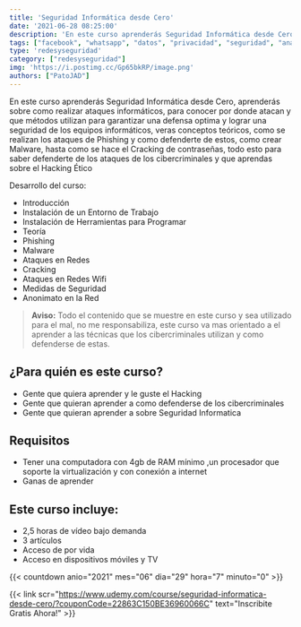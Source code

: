 ```yaml
---
title: 'Seguridad Informática desde Cero'
date: '2021-06-28 08:25:00'
description: 'En este curso aprenderás Seguridad Informática desde Cero'
tags: ["facebook", "whatsapp", "datos", "privacidad", "seguridad", "analisis", "opinion"]
type: 'redesyseguridad'
category: ["redesyseguridad"]
img: 'https://i.postimg.cc/Gp65bkRP/image.png'
authors: ["PatoJAD"]
---
```


En este curso aprenderás Seguridad Informática desde Cero, aprenderás sobre como realizar ataques informáticos, para conocer por donde atacan y que métodos utilizan para garantizar una defensa optima y lograr una seguridad de los equipos informáticos, veras conceptos teóricos, como se realizan los ataques de Phishing y como defenderte de estos, como crear Malware, hasta como se hace el Cracking de contraseñas, todo esto para saber defenderte de los ataques de los cibercriminales y que aprendas sobre el Hacking Ético

Desarrollo del curso:

* Introducción
* Instalación de un Entorno de Trabajo
* Instalación de Herramientas para Programar
* Teoría
* Phishing
* Malware
* Ataques en Redes
* Cracking
* Ataques en Redes Wifi
* Medidas de Seguridad
* Anonimato en la Red

> **Aviso:** Todo el contenido que se muestre en este curso y sea utilizado para el mal, no me responsabiliza, este curso va mas orientado a el aprender a las técnicas que los cibercriminales utilizan y como defenderse de estas.

## ¿Para quién es este curso?

* Gente que quiera aprender y le guste el Hacking
* Gente que quieran aprender a como defenderse de los cibercriminales
* Gente que quieran aprender a sobre Seguridad Informatica

## Requisitos

* Tener una computadora con 4gb de RAM mínimo ,un procesador que soporte la virtualización y con conexión a internet
* Ganas de aprender

## Este curso incluye:

* 2,5 horas de vídeo bajo demanda
* 3 artículos
* Acceso de por vida
* Acceso en dispositivos móviles y TV

{{< countdown anio="2021" mes="06" dia="29" hora="7" minuto="0" >}}

{{< link scr="https://www.udemy.com/course/seguridad-informatica-desde-cero/?couponCode=22863C150BE36960066C" text="Inscribite Gratis Ahora!" >}}
